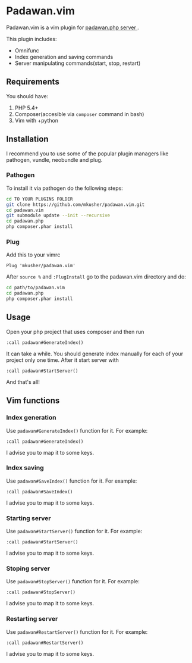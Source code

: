 Padawan.vim
===========

Padawan.vim is a vim plugin for [padawan.php server
](https://github.com/mkusher/padawan.php).

This plugin includes:
- Omnifunc
- Index generation and saving commands
- Server manipulating commands(start, stop, restart)

Requirements
------------

You should have:

1. PHP 5.4+
2. Composer(accesible via `composer` command in bash)
3. Vim with +python

Installation
------------

I recommend you to use some of the popular plugin managers like pathogen,
vundle, neobundle and plug.

### Pathogen

To install it via pathogen do the following steps:
```bash
cd TO YOUR PLUGINS FOLDER
git clone https://github.com/mkusher/padawan.vim.git
cd padawan.vim
git submodule update --init --recursive
cd padawan.php
php composer.phar install
```

### Plug
Add this to your vimrc
```vim
Plug 'mkusher/padawan.vim'
```

After `source %` and `:PlugInstall` go to the padawan.vim directory and do:

```bash
cd path/to/padawan.vim
cd padawan.php
php composer.phar install
```

Usage
-----

Open your php project that uses composer and then run
```
:call padawan#GenerateIndex()
```

It can take a while. You should generate index manually for each of your
project only one time. After it start server with
```
:call padawan#StartServer()
```
And that's all!

Vim functions
-------------

### Index generation
Use `padawan#GenerateIndex()` function for it. For example:
```vim
:call padawan#GenerateIndex()
```
I advise you to map it to some keys.

### Index saving
Use `padawan#SaveIndex()` function for it. For example:
```vim
:call padawan#SaveIndex()
```
I advise you to map it to some keys.

### Starting server
Use `padawan#StartServer()` function for it. For example:
```vim
:call padawan#StartServer()
```
I advise you to map it to some keys.

### Stoping server
Use `padawan#StopServer()` function for it. For example:
```vim
:call padawan#StopServer()
```
I advise you to map it to some keys.

### Restarting server
Use `padawan#RestartServer()` function for it. For example:
```vim
:call padawan#RestartServer()
```
I advise you to map it to some keys.

